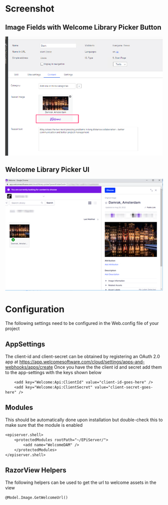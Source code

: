 # Screenshot

## Image Fields with Welcome Library Picker Button
![Library Picker Button](/images/welcome-button.png?raw=true "Library Picker Button")

## Welcome Library Picker UI
![Library Picker UI](/images/welcome-ui.png?raw=true "Library Picker UI")



# Configuration
The following settings need to be configured in the Web.config file of your project

## AppSettings
The client-id and client-secret can be obtained by registering an OAuth 2.0 app at https://app.welcomesoftware.com/cloud/settings/apps-and-webhooks/apps/create
Once you have the the client id and secret add them to the app-settings with the keys shown below

```
    <add key="Welcome:Api:ClientId" value="client-id-goes-here" />
    <add key="Welcome:Api:ClientSecret" value="client-secret-goes-here" />
```
## Modules
This should be automatically done upon installation but double-check this to make sure that the module is enabled
```
<episerver.shell>
    <protectedModules rootPath="~/EPiServer/">
        <add name="WelcomeDAM" />
    </protectedModules>
</episerver.shell>
```
## RazorView Helpers

The following helpers can be used to get the url to welcome assets in the view
```
@Model.Image.GetWelcomeUrl()
```